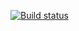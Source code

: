 [![Build status](https://ci.appveyor.com/api/projects/status/x431ydeexfbxrkvc?svg=true)](https://ci.appveyor.com/project/Kislitsina-Maria/patterns)